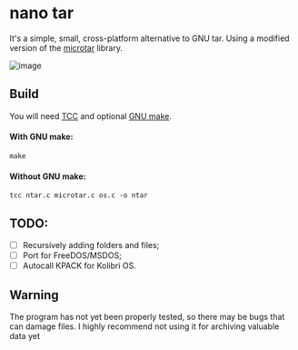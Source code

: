 # nano tar
It's a simple, small, cross-platform alternative to GNU tar. Using a modified version of the [microtar](https://github.com/rxi/microtar) library.

![image](https://user-images.githubusercontent.com/51446645/183033042-2d56fbda-140a-42d4-8e62-2776e10d0f43.png)

## Build

You will need [TCC](https://bellard.org/tcc/) and optional [GNU make](https://www.gnu.org/software/make/).

#### With GNU make:
`make`

#### Without GNU make:
`tcc ntar.c microtar.c os.c -o ntar`

## TODO:
- [ ] Recursively adding folders and files;
- [ ] Port for FreeDOS/MSDOS;
- [ ] Autocall KPACK for Kolibri OS.

## Warning
The program has not yet been properly tested, so there may be bugs that can damage files. I highly recommend not using it for archiving valuable data yet
